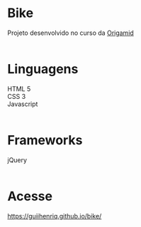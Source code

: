 # Bike
Projeto desenvolvido no curso da <a href="https://www.origamid.com/" target="_blank">Origamid</a><br><br>
# Linguagens
HTML 5<br>
CSS 3<br>
Javascript
<br><br>
# Frameworks
jQuery
<br><br>
# Acesse
<a href="https://guiihenriq.github.io/bike/" target="_blank">https://guiihenriq.github.io/bike/</a>
